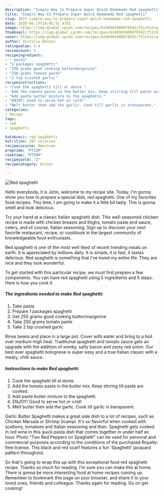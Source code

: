 ```yaml
---
description: "Simple Way to Prepare Super Quick Homemade Red spaghetti"
title: "Simple Way to Prepare Super Quick Homemade Red spaghetti"
slug: 3037-simple-way-to-prepare-super-quick-homemade-red-spaghetti
date: 2020-05-17T14:45:51.478Z
image: https://img-global.cpcdn.com/recipes/6246965908078592/751x532cq70/red-spaghetti-recipe-main-photo.jpg
thumbnail: https://img-global.cpcdn.com/recipes/6246965908078592/751x532cq70/red-spaghetti-recipe-main-photo.jpg
cover: https://img-global.cpcdn.com/recipes/6246965908078592/751x532cq70/red-spaghetti-recipe-main-photo.jpg
author: Victoria Benson
ratingvalue: 3.4
reviewcount: 5
recipeingredient:
- " pasta"
- "1 packages spaghetti"
- "250 grams good cooking buttermargerine"
- "250 grams tomato paste"
- "2 tsp crushed garlic"
recipeinstructions:
- "Cook the spaghetti till al dente."
- "Add the tomato paste in the butter mix. Keep stirring till paste are cooked."
- "Add paste butter mixture to the spaghetti."
- "ENJOY! Good to serve hot or cold!"
- "Melt butter then add the garlic. Cook till garlic is transparent."
categories:
- Recipe
tags:
- red
- spaghetti

katakunci: red spaghetti 
nutrition: 287 calories
recipecuisine: American
preptime: "PT22M"
cooktime: "PT59M"
recipeyield: "2"
recipecategory: Dinner

---
```



![Red spaghetti](https://img-global.cpcdn.com/recipes/6246965908078592/751x532cq70/red-spaghetti-recipe-main-photo.jpg)

Hello everybody, it is John, welcome to my recipe site. Today, I'm gonna show you how to prepare a special dish, red spaghetti. One of my favorites food recipes. This time, I am going to make it a little bit tasty. This is gonna smell and look delicious.

Try your hand at a classic Italian spaghetti dish. This well-seasoned chicken recipe is made with chicken breasts and thighs, tomato paste and sauce, celery, and of course, Italian seasoning. Sign up to discover your next favorite restaurant, recipe, or cookbook in the largest community of knowledgeable food enthusiasts.

Red spaghetti is one of the most well liked of recent trending meals on earth. It is appreciated by millions daily. It is simple, it is fast, it tastes delicious. Red spaghetti is something that I've loved my entire life. They are nice and they look wonderful.


To get started with this particular recipe, we must first prepare a few components. You can have red spaghetti using 5 ingredients and 5 steps. Here is how you cook it.

<!--inarticleads1-->

##### The ingredients needed to make Red spaghetti:

1. Take  pasta
1. Prepare 1 packages spaghetti
1. Get 250 grams good cooking butter/margerine
1. Take 250 grams tomato paste
1. Take 2 tsp crushed garlic


Rinse beans and place in a large pot. Cover with water and bring to a boil over medium-high heat. Traditional spaghetti and tomato sauce gets an upgrade with the addition of smoky, salty bacon and zesty red onion. Our best ever spaghetti bolognese is super easy and a true Italian classic with a meaty, chilli sauce. 

<!--inarticleads2-->

##### Instructions to make Red spaghetti:

1. Cook the spaghetti till al dente.
1. Add the tomato paste in the butter mix. Keep stirring till paste are cooked.
1. Add paste butter mixture to the spaghetti.
1. ENJOY! Good to serve hot or cold!
1. Melt butter then add the garlic. Cook till garlic is transparent.


Garlic Butter Spaghetti makes a great side dish to a lot of recipes, such as Chicken Marsala or Shrimp Scampi. It&#39;s so flavorful when cooked with scallions, tomatoes and Italian seasoning and then. Spaghetti gets cooked in red wine in this quick pasta dish that comes together in under half an hour. Photo &#34;Two Red Peppers on Spaghetti&#34; can be used for personal and commercial purposes according to the conditions of the purchased Royalty-free license. This black and red scarf features a fun &#39;Spaghetti&#39; jacquard pattern throughout. 

So that's going to wrap this up with this exceptional food red spaghetti recipe. Thanks so much for reading. I'm sure you can make this at home. There is gonna be more interesting food at home recipes coming up. Remember to bookmark this page on your browser, and share it to your loved ones, friends and colleague. Thanks again for reading. Go on get cooking!
